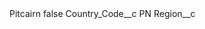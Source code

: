 <?xml version="1.0" encoding="UTF-8"?>
<CustomMetadata xmlns="http://soap.sforce.com/2006/04/metadata" xmlns:xsi="http://www.w3.org/2001/XMLSchema-instance" xmlns:xsd="http://www.w3.org/2001/XMLSchema">
    <label>Pitcairn</label>
    <protected>false</protected>
    <values>
        <field>Country_Code__c</field>
        <value xsi:type="xsd:string">PN</value>
    </values>
    <values>
        <field>Region__c</field>
        <value xsi:nil="true"/>
    </values>
</CustomMetadata>
